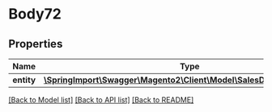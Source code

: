 # Body72

## Properties
Name | Type | Description | Notes
------------ | ------------- | ------------- | -------------
**entity** | [**\SpringImport\Swagger\Magento2\Client\Model\SalesDataOrderInterface**](SalesDataOrderInterface.md) |  | 

[[Back to Model list]](../README.md#documentation-for-models) [[Back to API list]](../README.md#documentation-for-api-endpoints) [[Back to README]](../README.md)


